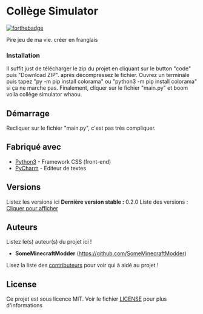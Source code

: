 # Collège Simulator

[![forthebadge](https://forthebadge.com/images/badges/contains-tasty-spaghetti-code.svg)](https://forthebadge.com)

Pire jeu de ma vie. créer en franglais

### Installation

Il suffit just de télécharger le zip du projet en cliquant sur le button "code" puis "Download ZIP". après décompressez le fichier. 
Ouvrez un terminale puis tapez "py -m pip install colorama" ou "python3 -m pip install colorama" si ça ne marche pas.
Finalement, cliquer sur le fichier "main.py" et boom voila collège simulator whaou.

## Démarrage

Recliquer sur le fichier "main.py", c'est pas très compliquer.

## Fabriqué avec


* [Python3](http://python.org) - Framework CSS (front-end)
* [PyCharm](https://www.jetbrains.com/fr-fr/pycharm/) - Editeur de textes


## Versions
Listez les versions ici 
**Dernière version stable :** 0.2.0
Liste des versions : [Cliquer pour afficher](https://github.com/SomeMinecraftModder/collegesim/tags)

## Auteurs
Listez le(s) auteur(s) du projet ici !
* **SomeMinecraftModder** (https://github.com/SomeMinecraftModder)

Lisez la liste des [contributeurs](https://github.com/SomeMinecraftModder/collegesim/contributors) pour voir qui à aidé au projet !

## License

Ce projet est sous licence MIT. Voir le fichier [LICENSE](LICENSE) pour plus d'informations
